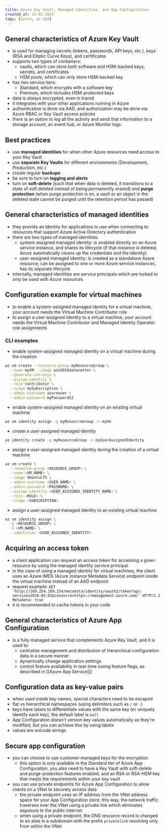 ```yaml
---
title: Azure Key Vault, Managed Identities, and App Configuration
created_at: 13-02-2023
tags: [azure, az-204]
---
```


## General characteristics of Azure Key Vault

- is used for managing secrets (tokens, passwords, API keys, etc.), keys (RSA and Elliptic Curve Keys), and certificates
- supports two types of containers:
  - vaults, which can store both software and HSM-backed keys, secrets, and certificates
  - HSM pools, which can only store HSM-backed key
- has two service tiers:
  - Standard, which encrypts with a software key
  - Premium, which includes HSM-protected keys
- data is always encrypted, even in transit
- it integrates with your other applications running in Azure
- authentication is done via AAD, and authorization may be done via Azure RBAC or Key Vault access policies
- there is an option to log all the activity and send that information to a storage account, an event hub, or Azure Monitor logs

## Best practices

- use **managed identities** for when other Azure resources need access to your Key Vault
- use **separate Key Vaults** for different environments (Development, Production, etc.)
- create regular **backups**
- be sure to turn on **logging and alerts**
- turn on **soft-delete** (such that when data is deleted, it transitions to a state of soft deleted instead of being permanently erased) and **purge protection** (when purge protection is on, a vault or an object in the deleted state cannot be purged until the retention period has passed)

## General characteristics of managed identities

- they provide an identity for applications to use when connecting to resources that support Azure Active Directory authentication
- there are two types of managed identities:
  - system-assigned managed identity: is enabled directly on an Azure service instance, and shares its lifecycle (if that instance is deleted, Azure automatically cleans up the credentials and the identity)
  - user-assigned managed identity: is created as a standalone Azure resource, can be assigned to one or more Azure service instances, has its separate lifecycle
- internally, managed identities are service principals which are locked to only be used with Azure resources

## Configuration example for virtual machines

- to enable a system-assigned managed identity for a virtual machine, your account needs the Virtual Machine Contributor role
- to assign a user-assigned identity to a virtual machine, your account needs the Virtual Machine Contributor and Managed Identity Operator role assignments

### CLI examples

- enable system-assigned managed identity on a virtual machine during the creation

```bash
az vm create --resource-group myResourceGroup \
  --name myVM --image win2016datacenter \
  --generate-ssh-keys \
  --assign-identity \
  --role contributor \
  --scope mySubscription \
  --admin-username azureuser \
  --admin-password myPassword12
```

- enable system-assigned managed identity on an existing virtual machine

```bash
az vm identity assign -g myResourceGroup -n myVm
```

- create a user-assigned managed identity

```bash
az identity create -g myResourceGroup -n myUserAssignedIdentity
```

- assign a user-assigned managed identity during the creation of a virtual machine

```bash
az vm create \
  --resource-group <RESOURCE_GROUP> \
  --name <VM_NAME> \
  --image UbuntuLTS \
  --admin-username <USER_NAME> \
  --admin-password <PASSWORD> \
  --assign-identity <USER_ASSIGNED_IDENTITY_NAME> \
  --role <ROLE> \
  --scope <SUBSCRIPTION>
```

- assign a user-assigned managed identity to an existing virtual machine

```bash
az vm identity assign \
  -g <RESOURCE_GROUP> \
  -n <VM_NAME> \
  --identities <USER_ASSIGNED_IDENTITY>
```

## Acquiring an access token

- a client application can request an access token for accessing a given resource by using the managed identity service principal
- in the case of using a managed identity for virtual machines, the client uses an Azure IMDS (Azure Instance Metadata Service) endpoint inside the virtual machine instead of an AAD endpoint
- request example: `GET 'http://169.254.169.254/metadata/identity/oauth2/token?api-version=2018-02-01&resource=https://management.azure.com/' HTTP/1.1 Metadata: true`
- it is recommended to cache tokens in your code

## General characteristics of Azure App Configuration

- is a fully managed service that complements Azure Key Vault, and it is used to:
  - centralize management and distribution of hierarchical configuration data in a secure manner
  - dynamically change application settings
  - control feature availability in real-time (using feature flags, as described in [[Azure App Service]])

## Configuration data as key-value pairs

- when used inside key names, special characters need to be escaped
- flat vs hierarchical namespaces (using delimiters such as `/` or `:`)
- keys have labels to differentiate values with the same key (or uniquely identify each key), the default label is `null`
- App Configuration doesn't version key values automatically as they're modified, but you can achieve this by using labels
- values are unicode strings

## Secure app configuration

- you can choose to use customer-managed keys for the encryption
  - this option is only available in the Standard tier of Azure App Configuration, you also need to have a Key Vault with soft-delete and purge-protection features enabled, and an RSA or RSA-HSM key that meets the requirements within your key vault
- you can use private endpoints for Azure App Configuration to allow clients on a VNet to securely access data
  - the private endpoint uses an IP address from the VNet address space for your App Configuration store; this way, the network traffic traverses over the VNet using a private link which eliminates exposure to the public internet
  - when using a private endpoint, the DNS resource record is changed to an alias in a subdomain with the prefix `privatelink` resolving only from within the VNet
